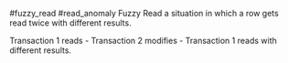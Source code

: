 #fuzzy_read #read_anomaly 
Fuzzy Read a situation in which a row gets read twice with different results.

Transaction 1 reads - Transaction 2 modifies - Transaction 1 reads
with different results.